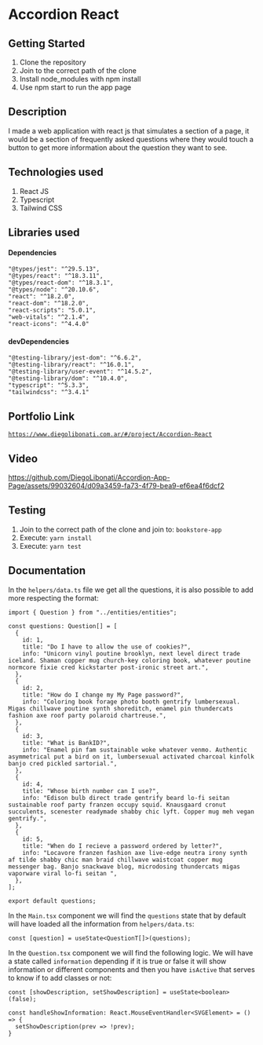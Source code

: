 # Accordion React

## Getting Started

1. Clone the repository
2. Join to the correct path of the clone
3. Install node_modules with npm install
4. Use npm start to run the app page

## Description

I made a web application with react js that simulates a section of a page, it would be a section of frequently asked questions where they would touch a button to get more information about the question they want to see.

## Technologies used

1. React JS
2. Typescript
3. Tailwind CSS

## Libraries used

#### Dependencies

```
"@types/jest": "^29.5.13",
"@types/react": "^18.3.11",
"@types/react-dom": "^18.3.1",
"@types/node": "^20.10.6",
"react": "^18.2.0",
"react-dom": "^18.2.0",
"react-scripts": "5.0.1",
"web-vitals": "^2.1.4",
"react-icons": "^4.4.0"
```

#### devDependencies

```
"@testing-library/jest-dom": "^6.6.2",
"@testing-library/react": "^16.0.1",
"@testing-library/user-event": "^14.5.2",
"@testing-library/dom": "^10.4.0",
"typescript": "^5.3.3",
"tailwindcss": "^3.4.1"
```

## Portfolio Link

[`https://www.diegolibonati.com.ar/#/project/Accordion-React`](https://www.diegolibonati.com.ar/#/project/Accordion-React)

## Video

https://github.com/DiegoLibonati/Accordion-App-Page/assets/99032604/d09a3459-fa73-4f79-bea9-ef6ea4f6dcf2

## Testing

1. Join to the correct path of the clone and join to: `bookstore-app`
2. Execute: `yarn install`
3. Execute: `yarn test`

## Documentation

In the `helpers/data.ts` file we get all the questions, it is also possible to add more respecting the format:

```
import { Question } from "../entities/entities";

const questions: Question[] = [
  {
    id: 1,
    title: "Do I have to allow the use of cookies?",
    info: "Unicorn vinyl poutine brooklyn, next level direct trade iceland. Shaman copper mug church-key coloring book, whatever poutine normcore fixie cred kickstarter post-ironic street art.",
  },
  {
    id: 2,
    title: "How do I change my My Page password?",
    info: "Coloring book forage photo booth gentrify lumbersexual. Migas chillwave poutine synth shoreditch, enamel pin thundercats fashion axe roof party polaroid chartreuse.",
  },
  {
    id: 3,
    title: "What is BankID?",
    info: "Enamel pin fam sustainable woke whatever venmo. Authentic asymmetrical put a bird on it, lumbersexual activated charcoal kinfolk banjo cred pickled sartorial.",
  },
  {
    id: 4,
    title: "Whose birth number can I use?",
    info: "Edison bulb direct trade gentrify beard lo-fi seitan sustainable roof party franzen occupy squid. Knausgaard cronut succulents, scenester readymade shabby chic lyft. Copper mug meh vegan gentrify.",
  },
  {
    id: 5,
    title: "When do I recieve a password ordered by letter?",
    info: "Locavore franzen fashion axe live-edge neutra irony synth af tilde shabby chic man braid chillwave waistcoat copper mug messenger bag. Banjo snackwave blog, microdosing thundercats migas vaporware viral lo-fi seitan ",
  },
];

export default questions;
```

In the `Main.tsx` component we will find the `questions` state that by default will have loaded all the information from `helpers/data.ts`:

```
const [question] = useState<QuestionT[]>(questions);
```

In the `Question.tsx` component we will find the following logic. We will have a state called `information` depending if it is true or false it will show information or different components and then you have `isActive` that serves to know if to add classes or not:

```
const [showDescription, setShowDescription] = useState<boolean>(false);

const handleShowInformation: React.MouseEventHandler<SVGElement> = () => {
  setShowDescription(prev => !prev);
}
```
